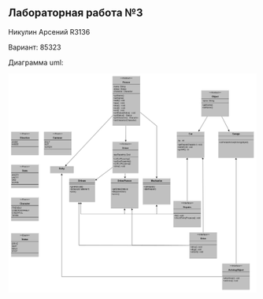 Лабораторная работа №3 
---
Никулин Арсений R3136

Вариант: 85323

Диаграмма uml:

![диаграмма](res/laba3.png)